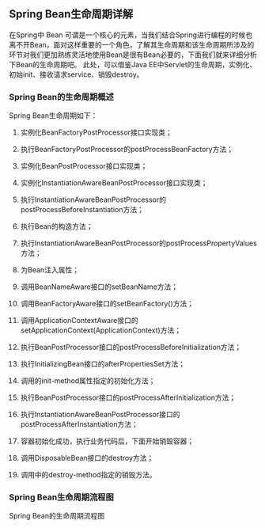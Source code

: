 ## Spring Bean生命周期详解
在Spring中 Bean 可谓是一个核心的元素，当我们结合Spring进行编程的时候也离不开Bean，面对这样重要的一个角色，了解其生命周期和该生命周期所涉及的环节对我们更加熟练灵活地使用Bean是很有Bean必要的，下面我们就来详细分析下Bean的生命周期吧。
此处，可以借鉴Java EE中Servlet的生命周期，实例化、初始init、接收请求service、销毁destroy。

### Spring Bean的生命周期概述
Spring Bean生命周期如下：
1. 实例化BeanFactoryPostProcessor接口实现类；
2. 执行BeanFactoryPostProcessor的postProcessBeanFactory方法；
3. 实例化BeanPostProcessor接口实现类；
4. 实例化InstantiationAwareBeanPostProcessor接口实现类；
5. 执行InstantiationAwareBeanPostProcessor的postProcessBeforeInstantiation方法；
6. 执行Bean的构造方法；
7. 执行InstantiationAwareBeanPostProcessor的postProcessPropertyValues方法；
8. 为Bean注入属性；
9. 调用BeanNameAware接口的setBeanName方法；
10. 调用BeanFactoryAware接口的setBeanFactory()方法；
11. 调用ApplicationContextAware接口的setApplicationContext(ApplicationContext)方法；
12. 执行BeanPostProcessor接口的postProcessBeforeInitialization方法；
13. 执行InitializingBean接口的afterPropertiesSet方法；
14. 调用<bean>的init-method属性指定的初始化方法；
15. 执行BeanPostProcessor接口的postProcessAfterInitialization方法；
16. 执行InstantiationAwareBeanPostProcessor接口的postProcessAfterInstantiation方法；
17. 容器初始化成功，执行业务代码后，下面开始销毁容器；

18. 调用DisposableBean接口的destroy方法；
19. 调用<bean>中的destroy-method指定的销毁方法。

### Spring Bean生命周期流程图
Spring Bean的生命周期流程图
